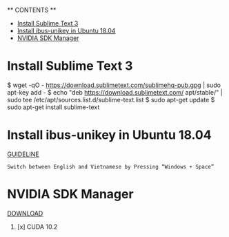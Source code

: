 
** CONTENTS **


- [Install Sublime Text 3](#install_sublime_text_3)
- [Install ibus-unikey in Ubuntu 18.04](#install_unikey)
- [NVIDIA SDK Manager](#nvidia_sdk_manager)


# Install Sublime Text 3

$ wget -qO - https://download.sublimetext.com/sublimehq-pub.gpg | sudo apt-key add -
$ echo "deb https://download.sublimetext.com/ apt/stable/" | sudo tee /etc/apt/sources.list.d/sublime-text.list
$ sudo apt-get update
$ sudo apt-get install sublime-text


#  Install ibus-unikey in Ubuntu 18.04

[GUIDELINE](https://vinasupport.com/huong-dan-cai-bo-go-tieng-viet-ibus-unikey-tren-ubuntu/) 

`Switch between English and Vietnamese by Pressing “Windows + Space”`


# NVIDIA SDK Manager

[DOWNLOAD](https://developer.nvidia.com/nvidia-sdk-manager)

1. [x] CUDA 10.2 